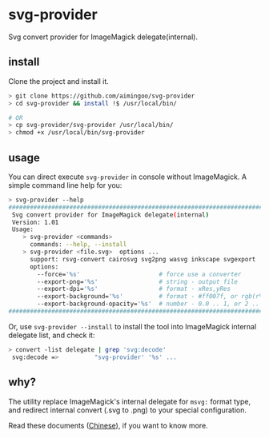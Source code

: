 # svg-provider

Svg convert provider for ImageMagick delegate(internal).



## install

Clone the project and install it.

```bash
> git clone https://github.com/aimingoo/svg-provider
> cd svg-provider && install !$ /usr/local/bin/

# OR
> cp svg-provider/svg-provider /usr/local/bin/
> chmod +x /usr/local/bin/svg-provider
```



## usage

You can direct execute `svg-provider` in console without ImageMagick. A simple command line help for you:

```bash
> svg-provider --help
###############################################################################
 Svg convert provider for ImageMagick delegate(internal)
 Version: 1.01
 Usage:
	> svg-provider <commands>
	  commands: --help, --install
	> svg-provider <file.svg>  options ...
	  support: rsvg-convert cairosvg svg2png wasvg inkscape svgexport
	  options:
	    --force='%s'                      # force use a converter
	    --export-png='%s'                 # string - output file
	    --export-dpi='%s'                 # format - xRes,yRes
	    --export-background='%s'          # format - #ff007f, or rgb(r%,g%,b%)
	    --export-background-opacity='%s'  # number - 0.0 .. 1, or 2 .. 255
###############################################################################
```



Or, use `svg-provider --install` to install the tool into ImageMagick internal delegate list, and check it:

```bash
> convert -list delegate | grep 'svg:decode'
 svg:decode =>          "svg-provider' '%s' ...
```



## why?

The utility replace ImageMagick's  internal delegate for `msvg:` format type, and redirect internal convert (.svg to .png) to your special configuration.

Read these documents ([Chinese](https://aimingoo.github.io/1-1727.html)), if you want to know more.